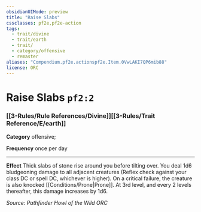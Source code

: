 ```yaml
---
obsidianUIMode: preview
title: "Raise Slabs"
cssclasses: pf2e,pf2e-action
tags:
  - trait/divine
  - trait/earth
  - trait/
  - category/offensive
  - remaster
aliases: "Compendium.pf2e.actionspf2e.Item.0VwLAKI7QP6mib88"
license: ORC
---
```

# Raise Slabs `pf2:2`

### [[3-Rules/Rule References/Divine]][[3-Rules/Trait Reference/E/earth]]

**Category** offensive; 




**Frequency** once per day

* * *

**Effect** Thick slabs of stone rise around you before tilting over. You deal 1d6 bludgeoning damage to all adjacent creatures (Reflex check against your class DC or spell DC, whichever is higher). On a critical failure, the creature is also knocked [[Conditions/Prone|Prone]]. At 3rd level, and every 2 levels thereafter, this damage increases by 1d6.

*Source: Pathfinder Howl of the Wild*
*ORC*